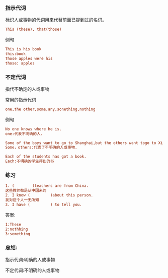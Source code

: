 ### 指示代词

标识人或事物的代词用来代替前面已提到过的名词。



```ini
This (these), that(those)
```

例句

```ini
This is his book
this:book
Those apples were his
those: apples
```

### 不定代词

指代不确定的人或事物

常用的指示代词

```ini
one,the other,some,any,sonething,nothing
```

例句

```ini
No one knows where he is.
one:代表不明确的人.

Some of the boys want to go to Shanghai,but the others want togo to Xi'na.
Some，others:代表了不明确的人或事物.

Each of the students has got a book.
Each:不明确的学生得到的书
```

### 练习

```ini
1. (		)teachers are from China.
这些教师都是从中国来的
2. I know (			)about this person.
我对这个人一无所知
3. I have (			) to tell you.
```

答案:

```ini
1:These
2:nothhing
3:something
```

### 总结:

指示代词:明确的人或事物

不定代词:不明确的人或事物